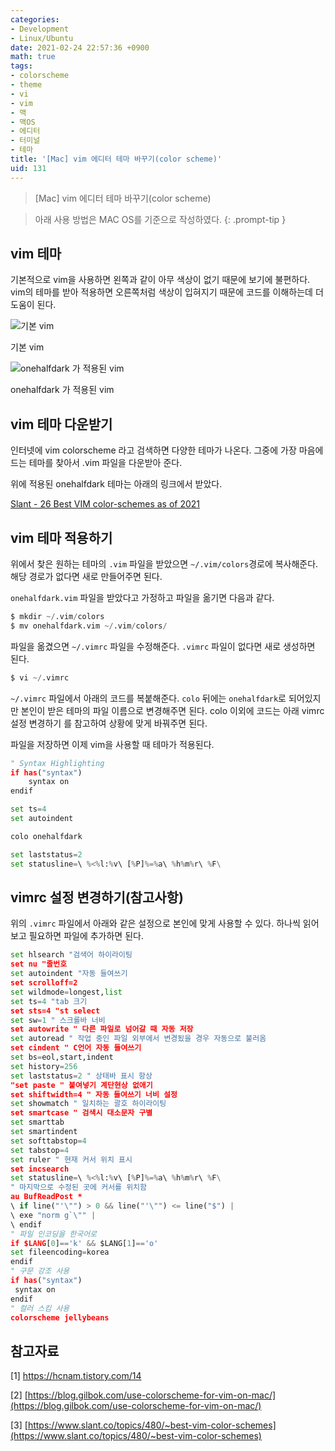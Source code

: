 ```yaml
---
categories:
- Development
- Linux/Ubuntu
date: 2021-02-24 22:57:36 +0900
math: true
tags:
- colorscheme
- theme
- vi
- vim
- 맥
- 맥OS
- 에디터
- 터미널
- 테마
title: '[Mac] vim 에디터 테마 바꾸기(color scheme)'
uid: 131
---
```


> [Mac] vim 에디터 테마 바꾸기(color scheme)
> 

> 아래 사용 방법은 MAC OS를 기준으로 작성하였다.
{: .prompt-tip }

## vim 테마

기본적으로 vim을 사용하면 왼쪽과 같이 아무 색상이 없기 때문에 보기에 불편하다. vim의 테마를 받아 적용하면 오른쪽처럼 색상이 입혀지기 때문에 코드를 이해하는데 더 도움이 된다.

![기본 vim](https://i.imgur.com/HqzjYHy.png)

기본 vim

![onehalfdark 가 적용된 vim](https://i.imgur.com/hTETLkL.png)

onehalfdark 가 적용된 vim

## vim 테마 다운받기

인터넷에 vim colorscheme 라고 검색하면 다양한 테마가 나온다. 그중에 가장 마음에 드는 테마를 찾아서 .vim 파일을 다운받아 준다.

위에 적용된 onehalfdark 테마는 아래의 링크에서 받았다.

[Slant - 26 Best VIM color-schemes as of 2021](https://www.slant.co/topics/480/~best-vim-color-schemes)

## vim 테마 적용하기

위에서 찾은 원하는 테마의 `.vim` 파일을 받았으면 `~/.vim/colors`경로에 복사해준다. 해당 경로가 없다면 새로 만들어주면 된다.

`onehalfdark.vim` 파일을 받았다고 가정하고 파일을 옮기면 다음과 같다.

```python
$ mkdir ~/.vim/colors
$ mv onehalfdark.vim ~/.vim/colors/
```

파일을 옮겼으면 `~/.vimrc` 파일을 수정해준다. `.vimrc` 파일이 없다면 새로 생성하면 된다.

```python
$ vi ~/.vimrc
```

`~/.vimrc` 파일에서 아래의 코드를 복붙해준다. `colo` 뒤에는 `onehalfdark`로 되어있지만 본인이 받은 테마의 파일 이름으로 변경해주면 된다. colo 이외에 코드는 아래 vimrc 설정 변경하기 를 참고하여 상황에 맞게 바꿔주면 된다. 

파일을 저장하면 이제 vim을 사용할 때 테마가 적용된다.

```python
" Syntax Highlighting
if has("syntax")
    syntax on
endif

set ts=4
set autoindent

colo onehalfdark

set laststatus=2
set statusline=\ %<%l:%v\ [%P]%=%a\ %h%m%r\ %F\
```

## vimrc 설정 변경하기(참고사항)

위의 `.vimrc` 파일에서 아래와 같은 설정으로 본인에 맞게 사용할 수 있다. 하나씩 읽어보고 필요하면 파일에 추가하면 된다.

```python
set hlsearch "검색어 하이라이팅
set nu "줄번호
set autoindent "자동 들여쓰기
set scrolloff=2
set wildmode=longest,list
set ts=4 "tab 크기 
set sts=4 "st select
set sw=1 " 스크롤바 너비
set autowrite " 다른 파일로 넘어갈 때 자동 저장
set autoread " 작업 중인 파일 외부에서 변경됬을 경우 자동으로 불러옴
set cindent " C언어 자동 들여쓰기
set bs=eol,start,indent
set history=256
set laststatus=2 " 상태바 표시 항상
"set paste " 붙여넣기 계단현상 없애기
set shiftwidth=4 " 자동 들여쓰기 너비 설정
set showmatch " 일치하는 괄호 하이라이팅
set smartcase " 검색시 대소문자 구별
set smarttab
set smartindent
set softtabstop=4
set tabstop=4
set ruler " 현재 커서 위치 표시
set incsearch
set statusline=\ %<%l:%v\ [%P]%=%a\ %h%m%r\ %F\
" 마지막으로 수정된 곳에 커서를 위치함
au BufReadPost *
\ if line("'\"") > 0 && line("'\"") <= line("$") |
\ exe "norm g`\"" |
\ endif
" 파일 인코딩을 한국어로
if $LANG[0]=='k' && $LANG[1]=='o'
set fileencoding=korea
endif
" 구문 강조 사용
if has("syntax")
 syntax on
endif
" 컬러 스킴 사용
colorscheme jellybeans
```

## 참고자료

[1] https://hcnam.tistory.com/14

[2] [https://blog.gilbok.com/use-colorscheme-for-vim-on-mac/](https://blog.gilbok.com/use-colorscheme-for-vim-on-mac/)

[3] [https://www.slant.co/topics/480/~best-vim-color-schemes](https://www.slant.co/topics/480/~best-vim-color-schemes)